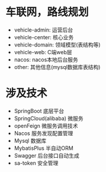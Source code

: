 # 车联网，路线规划
+ vehicle-admin: 运营后台
+ vehicle-center: 核心业务
+ vehicle-domain: 领域模型(表结构等)
+ vehicle-web: C端web层
+ nacos: nacos本地后台服务
+ other: 其他信息(mysql数据库表结构)

# 涉及技术
 + SpringBoot 底层平台
 + SpringCloud(alibaba) 微服务
 + openFeign 微服务调用技术
 + Nacos 服务发现配置管理
 + Mysql 数据库
 + MybatisPlus 半自动ORM
 + Swagger 后台接口自动生成
 + sa-token 安全管理